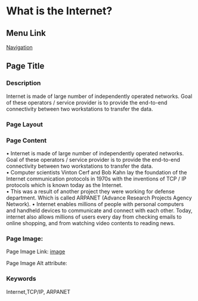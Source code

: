 # What is the Internet?

## Menu Link

[Navigation](/sections/navbar.md)


## Page Title


### Description

Internet is made of large number of independently operated networks. Goal of these operators / service provider is to provide the end-to-end connectivity between two workstations to transfer the data.



### Page Layout

### Page Content
•	Internet is made of large number of independently operated networks. Goal of these operators / service provider is to provide the end-to-end connectivity between two workstations to transfer the data.   
•	Computer scientists Vinton Cerf and Bob Kahn lay the foundation of the Internet communication protocols in 1970s with the inventions of TCP / IP protocols which is known today as the Internet.  
•	This was a result of another project they were working for defense department. Which is called ARPANET (Advance Research Projects Agency Network). 
•	Internet enables millions of people with personal computers and handheld devices to communicate and connect with each other. Today, internet also allows millions of users every day from checking emails to online shopping, and from watching video contents to reading news.




### Page Image:

Page Image Link: [image](https://i.ytimg.com/vi/Dxcc6ycZ73M/maxresdefault.jpg)

Page Image Alt attribute: 


### Keywords
Internet,TCP/IP, ARPANET
